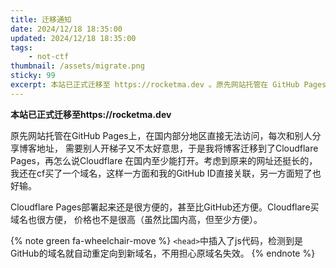 ```yaml
---
title: 迁移通知
date: 2024/12/18 18:35:00
updated: 2024/12/18 18:35:00
tags:
    - not-ctf
thumbnail: /assets/migrate.png
sticky: 99
excerpt: 本站已正式迁移至 https://rocketma.dev 。原先网站托管在 GitHub Pages 上，在国内部分地区直接无法访问，每次和别人分享博客地址， 需要别人开梯子又不太好意思，于是我将博客迁移到了 Cloudflare Pages，再怎么说 Cloudflare 在国内至少能打开。
---
```


**本站已正式迁移至https://rocketma.dev**

原先网站托管在GitHub Pages上，在国内部分地区直接无法访问，每次和别人分享博客地址，
需要别人开梯子又不太好意思，于是我将博客迁移到了Cloudflare Pages，再怎么说Cloudflare
在国内至少能打开。考虑到原来的网址还挺长的，我还在cf买了一个域名，这样一方面和我的GitHub
ID直接关联，另一方面短了也好输。

Cloudflare Pages部署起来还是很方便的，甚至比GitHub还方便。Cloudflare买域名也很方便，
价格也不是很高（虽然比国内高，但至少方便）。

{% note green fa-wheelchair-move %}
`<head>`中插入了js代码，检测到是GitHub的域名就自动重定向到新域名，不用担心原域名失效。
{% endnote %}
